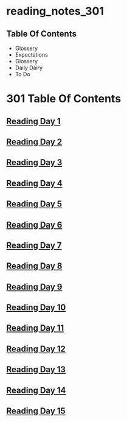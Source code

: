 # reading_notes_301


## Table Of Contents
<ul>
  <li> Glossery </li>
  <li> Expectations </li>
  <li> Glossery </li>
  <li> Daily Dairy </li>
  <li> To Do</li>
</ul>

# 301 Table Of Contents

## [Reading Day 1](/301_readingNotes/Read_01.md)

## [Reading Day 2](/301_readingNotes/Read_02.md)

## [Reading Day 3](/301_readingNotes/Read_03.md)

## [Reading Day 4](/301_readingNotes/Read_04.md)

## [Reading Day 5](/301_readingNotes/Read_05.md)

## [Reading Day 6](/301_readingNotes/Read_06.md)

## [Reading Day 7](/301_readingNotes/Read_07.md)

## [Reading Day 8](/301_readingNotes/Read_08.md)

## [Reading Day 9](/301_readingNotes/Read_09.md)

## [Reading Day 10](/301_readingNotes/Read_10.md)

## [Reading Day 11](/301_readingNotes/Read_11.md)

## [Reading Day 12](/301_readingNotes/Read_12.md)

## [Reading Day 13](/301_readingNotes/Read_13.md)

## [Reading Day 14](/301_readingNotes/Read_14.md)

## [Reading Day 15](/301_readingNotes/Read_15.md)
